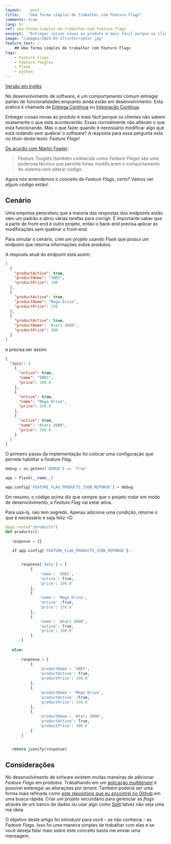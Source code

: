 ```yaml
---
layout:    post
title:    "Uma forma simples de trabalhar com Feature Flags"
comments: true
lang: br
ref: uma-forma-simples-de-trabalhar-com-feature-flags
excerpt:  "Entregar coisas novas ao produto é mais fácil porque os clientes não sabem exatamente o que está acontecendo. Essas normalmente não alteram o que está funcionando. Mas o que fazer quando é necessário modificar algo que está rodando sem quebrar o software?"
image: "/images/2023-03-17/interruptor.jpg"
feature_text: |
    ## Uma forma simples de trabalhar com Feature Flags
tags:
    - Feature Flags
    - Feature Toogles
    - Flask
    - python
---
```


[Versão em Inglês]({{site.baseurl}}/2023/03/17/simple-way-to-work-with-feature-flags)

No desenvolvimento de software, é um comportamento comum entregar partes de funcionalidades enquanto ainda estão em desenvolvimento. Esta prática é chamada de [Entrega Contínua](https://pt.wikipedia.org/wiki/Entrega_cont%C3%ADnua) ou [Integração Contínua](https://pt.wikipedia.org/wiki/Integra%C3%A7%C3%A3o_cont%C3%ADnua).

Entregar coisas novas ao produto é mais fácil porque os clientes não sabem exatamente o que está acontecendo. Essas normalmente não alteram o que está funcionando. Mas o que fazer quando é necessário modificar algo que está rodando sem quebrar o software? A resposta para essa pergunta está no título deste texto: _Feature Flags!_

[De acordo com Martin Fowler](https://martinfowler.com/articles/feature-toggles.html):

> _Feature Toogles_ (também conhecida como _Feature Flags_) são uma poderosa técnica que permite times modificarem o comportamento do sistema sem alterar código. 

Agora nós entendemos o conceito de _Feature Flags_, certo? Vamos ver algum código então!

## Cenário

Uma empresa perecebeu que a maioria das respostas dos endpoints estão sem um padrão e abriu várias tarefas para corrigir. É importante saber que a parte de front-end é outro projeto, então o back-end precisa aplicar as modificações sem quebrar o front-end.

Para simular o cenário, criei um projeto usando Flask que possui um endpoint que retorna informações sobre produtos.

A resposta atual do endpoint está assim:

```json
[
  {
    "productActive": true,
    "productName": "SNES",
    "productPrice": 100
  },
  {
    "productActive": true,
    "productName": "Mega Drive",
    "productPrice": 150
  },
  {
    "productActive": true,
    "productName": "Atari 2600",
    "productPrice": 300
  }
]
```

e precisa ser assim: 

```json
{
  "data": [
    {
      "active": true,
      "name": "SNES",
      "price": 100.0
    },
    {
      "active": true,
      "name": "Mega Drive",
      "price": 150.0
    },
    {
      "active": true,
      "name": "Atari 2600",
      "price": 300.0
    }
  ]
}
```
O primeiro passo da implementação foi colocar uma configuração que permite habilitar a _Feature Flag_.

```python
debug = os.getenv('DEBUG') == 'True'

app = Flask(__name__)

app.config['FEATURE_FLAG_PRODUCTS_JSON_REPONSE'] = debug
```
Em resumo, o código acima diz que sempre que o projeto rodar em modo de desenvolvimento, a _Feature Flag_ vai estar ativa.

Para usá-la, não tem segredo. Apenas adicione uma condição, retorne o que é necessário e seja feliz =D

```python
@app.route("/products")
def products():
  
   response = {}
  
   if app.config['FEATURE_FLAG_PRODUCTS_JSON_REPONSE']:


       response['data'] = [
           {
               'name': 'SNES',
               'active': True,
               'price': 100.0       
           },
           {
               'name': 'Mega Drive',
               'active' :True,
               'price': 150.0       
           },
           {
               'name': 'Atari 2600',
               'active': True,
               'price': 300.0       
           }       
       ]
  
   else:
      
       response = [
           {
               'productName': 'SNES',
               'productActive': True,
               'productPrice': 100.0       
           },
           {
               'productName': 'Mega Drive',
               'productActive' :True,
               'productPrice': 150.0       
           },
           {
               'productName': 'Atari 2600',
               'productActive': True,
               'productPrice': 300.0       
           }       
       ]


   return jsonify(response)
```
## Considerações

No desenvolvimento de sofware existem muitas maneiras de adicionar _Feature Flags_ em produtos. Trabalhando em um [aplicação _multitenant_](https://en.wikipedia.org/wiki/Multitenancy) é possível enteregar as alterações por _tenant_. Também poderia ser uma forma mais refinada como [este repositório que eu encontrei no Github](https://github.com/rachelsanders/Flask-FeatureFlags) em uma busca rápida. Criar um projeto secundário para gerenciar as _flags_ através de um banco de dados ou usar algo como [Split](https://www.split.io/) talvez não seja uma má ideia.

O objetivo deste artigo foi introduzir para você - se não conhecia - as _Feature Flags_. Isso foi uma maneira simples de trabalhar com elas e se você deseja falar mais sobre este conceito basta me enviar uma mensagem.

